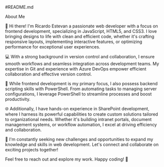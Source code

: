 #README.md

About Me

👋 Hi there! I'm Ricardo Estevan a passionate web developer with a focus on frontend development, specializing in JavaScript, HTML5, and CSS3. I love bringing designs to life with clean and efficient code, whether it's crafting responsive layouts, implementing interactive features, or optimizing performance for exceptional user experiences.

💻 With a strong background in version control and collaboration, I ensure smooth workflows and seamless integration across development teams. My expertise in Git and experience with Azure DevOps empower efficient collaboration and effective version control.

🔧 While frontend development is my primary focus, I also possess backend scripting skills with PowerShell. From automating tasks to managing server configurations, I leverage PowerShell to streamline processes and boost productivity.

🌐 Additionally, I have hands-on experience in SharePoint development, where I harness its powerful capabilities to create custom solutions tailored to organizational needs. Whether it's building intranet portals, document management systems, or workflow automation, I excel at driving efficiency and collaboration.

🚀 I'm constantly seeking new challenges and opportunities to expand my knowledge and skills in web development. Let's connect and collaborate on exciting projects together!

Feel free to reach out and explore my work. Happy coding! 🎉
